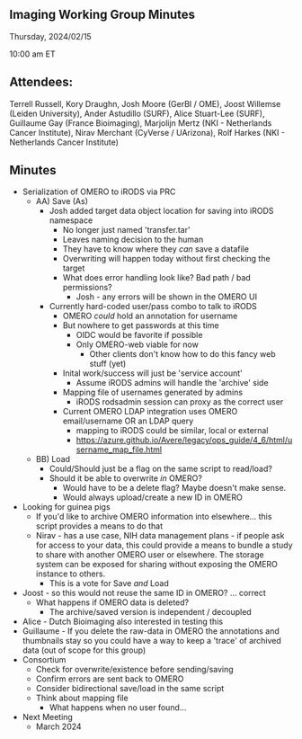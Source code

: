 ## Imaging Working Group Minutes

Thursday, 2024/02/15

10:00 am ET

## Attendees:

Terrell Russell, Kory Draughn, Josh Moore (GerBI / OME), Joost Willemse (Leiden University), Ander Astudillo (SURF), Alice Stuart-Lee (SURF), Guillaume Gay (France Bioimaging), Marjolijn Mertz (NKI - Netherlands Cancer Institute), Nirav Merchant (CyVerse / UArizona), Rolf Harkes (NKI - Netherlands Cancer Institute)

## Minutes

 - Serialization of OMERO to iRODS via PRC
   - AA) Save (As)
     - Josh added target data object location for saving into iRODS namespace
       - No longer just named 'transfer.tar'
       - Leaves naming decision to the human
       - They have to know where they *can* save a datafile
       - Overwriting will happen today without first checking the target
       - What does error handling look like?  Bad path / bad permissions?
         - Josh - any errors will be shown in the OMERO UI
     - Currently hard-coded user/pass combo to talk to iRODS
       - OMERO *could* hold an annotation for username
       - But nowhere to get passwords at this time
         - OIDC would be favorite if possible
         - Only OMERO-web viable for now
           - Other clients don't know how to do this fancy web stuff (yet)
       - Inital work/success will just be 'service account'
         - Assume iRODS admins will handle the 'archive' side
       - Mapping file of usernames generated by admins
         - iRODS rodsadmin session can proxy as the correct user
       - Current OMERO LDAP integration uses OMERO email/username OR an LDAP query
         - mapping to iRODS could be similar, local or external
         - https://azure.github.io/Avere/legacy/ops_guide/4_6/html/username_map_file.html
   - BB) Load
     - Could/Should just be a flag on the same script to read/load?
     - Should it be able to overwrite *in* OMERO?
       - Would have to be a delete flag?  Maybe doesn't make sense.
       - Would always upload/create a new ID in OMERO
 - Looking for guinea pigs
   - If you'd like to archive OMERO information into elsewhere… this script provides a means to do that
   - Nirav - has a use case, NIH data management plans - if people ask for access to your data, this could provide a means to bundle a study to share with another OMERO user or elsewhere.  The storage system can be exposed for sharing without exposing the OMERO instance to others.
     - This is a vote for Save *and* Load
 - Joost - so this would not reuse the same ID in OMERO? … correct
   - What happens if OMERO data is deleted?
     - The archive/saved version is independent / decoupled
 - Alice - Dutch Bioimaging also interested in testing this
 - Guillaume - If you delete the raw-data in OMERO the annotations and thumbnails stay so you could have a way to keep a 'trace' of archived data (out of scope for this group)
 - Consortium
   - Check for overwrite/existence before sending/saving
   - Confirm errors are sent back to OMERO
   - Consider bidirectional save/load in the same script
   - Think about mapping file
     - What happens when no user found…
 - Next Meeting
   - March 2024
